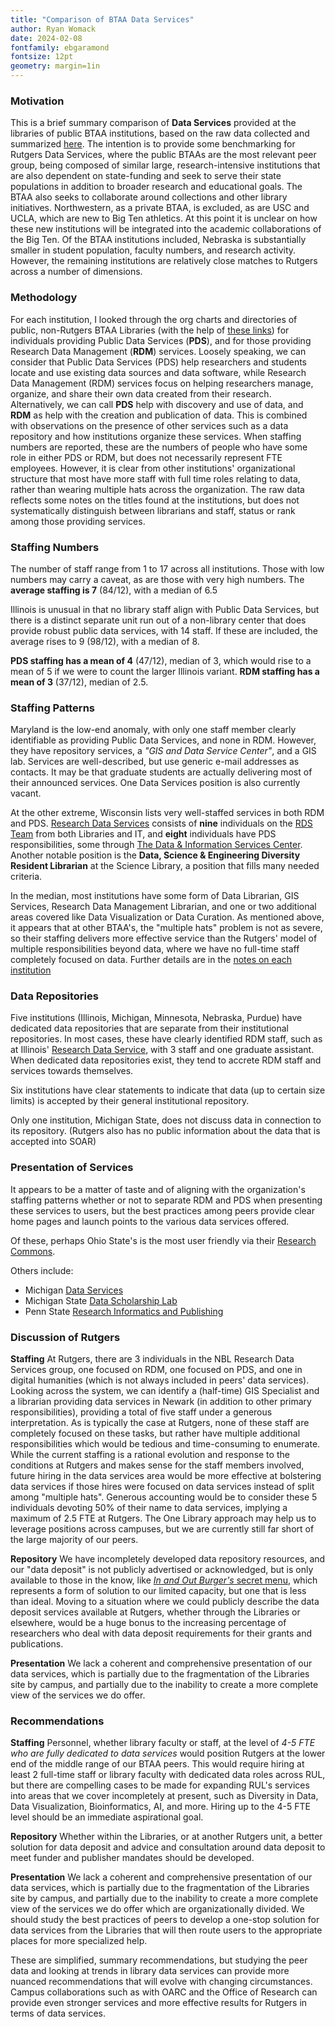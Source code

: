 ```yaml
---
title: "Comparison of BTAA Data Services"
author: Ryan Womack
date: 2024-02-08
fontfamily: ebgaramond
fontsize: 12pt
geometry: margin=1in
---
```

### Motivation

This is a brief summary comparison of **Data Services** provided at the libraries of public BTAA institutions, based on the raw data collected and summarized [here](https://github.com/ryandata/BTAAreview/blob/main/data_services.md). The intention is to provide some benchmarking for Rutgers Data Services, where the public BTAAs are the most relevant peer group, being composed of similar large, research-intensive institutions that are also dependent on state-funding and seek to serve their state populations in addition to broader research and educational goals. The BTAA also seeks to collaborate around collections and other library initiatives. Northwestern, as a private BTAA, is excluded, as are USC and UCLA, which are new to Big Ten athletics. At this point it is unclear on how these new institutions will be integrated into the academic collaborations of the Big Ten.  Of the BTAA institutions included, Nebraska is substantially smaller in student population, faculty numbers, and research activity. However, the remaining institutions are relatively close matches to Rutgers across a number of dimensions.

### Methodology

For each institution, I looked through the org charts and directories of public, non-Rutgers BTAA Libraries (with the help of [these links](https://github.com/ryandata/BTAAreview/tree/main)) for individuals providing Public Data Services (**PDS**), and for those providing Research Data Management (**RDM**) services.  Loosely speaking, we can consider that Public Data Services (PDS) help researchers and students locate and use existing data sources and data software, while Research Data Management (RDM) services focus on helping researchers manage, organize, and share their own data created from their research. Alternatively, we can call **PDS** help with discovery and use of data, and **RDM** as help with the creation and publication of data.  This is combined with observations on the presence of other services such as a data repository and how institutions organize these services. When staffing numbers are reported, these are the numbers of people who have some role in either PDS or RDM, but does not necessarily represent FTE employees. However, it is clear from other institutions' organizational structure that most have more staff with full time roles relating to data, rather than wearing multiple hats across the organization.  The raw data reflects some notes on the titles found at the institutions, but does not systematically distinguish between librarians and staff, status or rank among those providing services.

### Staffing Numbers

The number of staff range from 1 to 17 across all institutions. Those with low numbers may carry a caveat, as are those with very high numbers.  The **average staffing is 7** (84/12), with a median of 6.5

Illinois is unusual in that no library staff align with Public Data Services, but there is a distinct separate unit run out of a non-library center that does provide robust public data services, with 14 staff.  If these are included, the average rises to 9 (98/12), with a median of 8.

**PDS staffing has a mean of 4** (47/12), median of 3, which would rise to a mean of 5 if we were to count the larger Illinois variant.
**RDM staffing has a mean of 3** (37/12), median of 2.5.

### Staffing Patterns

Maryland is the low-end anomaly, with only one staff member clearly identifiable as providing Public Data Services, and none in RDM. However, they have repository services, a _"GIS and Data Service Center"_, and a GIS lab. Services are well-described, but use generic e-mail addresses as contacts. It may be that graduate students are actually delivering most of their announced services.  One Data Services position is also currently vacant.

At the other extreme, Wisconsin lists very well-staffed services in both RDM and PDS. [Research Data Services](https://researchdata.wisc.edu/) consists of **nine** individuals on the [RDS Team](https://researchdata.wisc.edu/rds-team/) from both Libraries and IT, and **eight** individuals have PDS responsibilities, some through [The Data & Information Services Center](https://www.disc.wisc.edu/).  Another notable position is the **Data, Science & Engineering Diversity Resident Librarian** at the Science Library, a position that fills many needed criteria.

In the median, most institutions have some form of Data Librarian, GIS Services, Research Data Management Librarian, and one or two additional areas covered like Data Visualization or Data Curation. As mentioned above, it appears that at other BTAA's, the "multiple hats" problem is not as severe, so their staffing delivers more effective service than the Rutgers' model of multiple responsibilities beyond data, where we have no full-time staff completely focused on data. Further details are in the [notes on each institution](https://github.com/ryandata/BTAAreview/blob/main/data_services.md)

### Data Repositories

Five institutions (Illinois, Michigan, Minnesota, Nebraska, Purdue) have dedicated data repositories that are separate from their institutional repositories. In most cases, these have clearly identified RDM staff, such as at Illinois' [Research Data Service](https://researchdataservice.illinois.edu/), with 3 staff and one graduate assistant. When dedicated data repositories exist, they tend to accrete RDM staff and services towards themselves.

Six institutions have clear statements to indicate that data (up to certain size limits) is accepted by their general institutional repository.

Only one institution, Michigan State, does not discuss data in connection to its repository. (Rutgers also has no public information about the data that is accepted into SOAR)

### Presentation of Services

It appears to be a matter of taste and of aligning with the organization's staffing patterns whether or not to separate RDM and PDS when presenting these services to users, but the best practices among peers provide clear home pages and launch points to the various data services offered.

Of these, perhaps Ohio State's is the most user friendly via their [Research Commons](https://library.osu.edu/researchcommons).

Others include:

 - Michigan [Data Services](https://lib.umich.edu/research-and-scholarship/data-services)
 - Michigan State [Data Scholarship Lab](https://lib.msu.edu/dsl/)
 - Penn State [Research Informatics and Publishing](https://libraries.psu.edu/about/departments/research-informatics-and-publishing)

### Discussion of Rutgers

**Staffing** At Rutgers, there are 3 individuals in the NBL Research Data Services group, one focused on RDM, one focused on PDS, and one in digital humanities (which is not always included in peers' data services).  Looking across the system, we can identify a (half-time) GIS Specialist and a librarian providing data services in Newark (in addition to other primary responsibilities), providing a total of five staff under a generous interpretation. As is typically the case at Rutgers, none of these staff are completely focused on these tasks, but rather have multiple additional responsibilities which would be tedious and time-consuming to enumerate. While the current staffing is a rational evolution and response to the conditions at Rutgers and makes sense for the staff members involved, future hiring in the data services area would be more effective at bolstering data services if those hires were focused on data services instead of split among "multiple hats".  Generous accounting would be to consider these 5 individuals devoting 50% of their name to data services, implying a maximum of 2.5 FTE at Rutgers.  The One Library approach may help us to leverage positions across campuses, but we are currently still far short of the large majority of our peers.

**Repository** We have incompletely developed data repository resources, and our "data deposit" is not publicly advertised or acknowledged, but is only available to those in the know, like [_In and Out Burger's_ secret menu](https://www.eatthis.com/in-n-out-secret-menu-items/), which represents a form of solution to our limited capacity, but one that is less than ideal. Moving to a situation where we could publicly describe the data deposit services available at Rutgers, whether through the Libraries or elsewhere, would be a huge bonus to the increasing percentage of researchers who deal with data deposit requirements for their grants and publications.

**Presentation** We lack a coherent and comprehensive presentation of our data services, which is partially due to the fragmentation of the Libraries site by campus, and partially due to the inability to create a more complete view of the services we do offer.

### Recommendations

**Staffing** Personnel, whether library faculty or staff, at the level of *4-5 FTE who are fully dedicated to data services* would position Rutgers at the lower end of the middle range of our BTAA peers.  This would require hiring at least 2 full-time staff or library faculty with dedicated data roles across RUL, but there are compelling cases to be made for expanding RUL's services into areas that we cover incompletely at present, such as Diversity in Data, Data Visualization, Bioinformatics, AI, and more.  Hiring up to the 4-5 FTE level should be an immediate aspirational goal.

**Repository** Whether within the Libraries, or at another Rutgers unit, a better solution for data deposit and advice and consultation around data deposit to meet funder and publisher mandates should be developed.

**Presentation** We lack a coherent and comprehensive presentation of our data services, which is partially due to the fragmentation of the Libraries site by campus, and partially due to the inability to create a more complete view of the services we do offer which are organizationally divided. We should study the best practices of peers to develop a one-stop solution for data services from the Libraries that will then route users to the appropriate places for more specialized help.

These are simplified, summary recommendations, but studying the peer data and looking at trends in library data services can provide more nuanced recommendations that will evolve with changing circumstances.  Campus collaborations such as with OARC and the Office of Research can provide even stronger services and more effective results for Rutgers in terms of data services.
